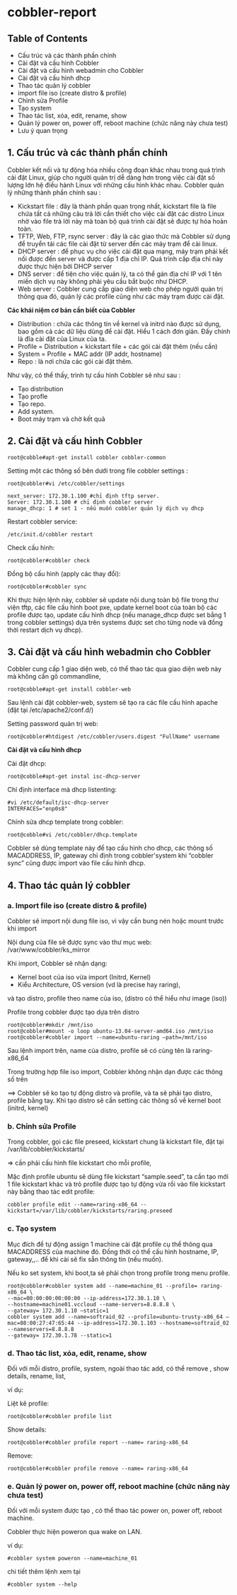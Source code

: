 # cobbler-report

## Table of Contents

 * Cấu trúc và các thành phần chính 
 * Cài đặt và cấu hình Cobbler 
 * Cài đặt và cấu hình webadmin cho Cobbler 
 * Cài đặt và cấu hình dhcp 
 * Thao tác quản lý cobbler 
 * import file iso (create distro & profile) 
 * Chỉnh sửa Profile
 * Tạo system 
 * Thao tác list, xóa, edit, rename, show 
 * Quản lý power on, power off, reboot machine (chức năng này chưa test)
 * Lưu ý quan trọng

## 1. Cấu trúc và các thành phần chính

Cobbler kết nối và tự động hóa nhiều công đoạn khác nhau trong quá trình cài đặt Linux, giúp cho người quản trị dễ dàng hơn trong việc cài đặt số lượng lớn hệ điều hành Linux với những cấu hình khác nhau. Cobbler quản lý những thành phần chính sau :

 * Kickstart file : đây là thành phần quan trọng nhất, kickstart file là file chứa tất cả những câu trả lời cần thiết cho việc cài đặt các distro Linux nhờ vào file trả lời này mà toàn bộ quá trình cài đặt sẽ được tự hóa hoàn toàn.
 * TFTP, Web, FTP, rsync server : đây là các giao thức mà Cobbler sử dụng để truyển tải các file cài đặt từ server đến các máy trạm để cài linux.
 * DHCP server : để phục vụ cho việc cài đặt qua mạng, máy trạm phải kết nối được đến server và được cấp 1 địa chỉ IP. Quá trình cấp địa chỉ này được thực hiện bởi DHCP server
 * DNS server : để tiện cho việc quản lý, ta có thể gán địa chỉ IP với 1 tên miền dịch vụ này không phải yêu cầu bắt buộc như DHCP.
 * Web server : Cobbler cung cấp giao diện web cho phép người quản trị thông qua đó, quản lý các profile cũng như các máy trạm được cài đặt.

**Các khái niệm cơ bản cần biết của Cobbler**

 * Distribution : chứa các thông tin về kernel và initrd nào được sử dụng, bao gồm cả các dữ liệu dùng để cài đặt. Hiểu 1 cách đơn giản. Đấy chính là đĩa cài đặt của Linux của ta.
 * Profile = Distribution + kickstart file + các gói cài đặt thêm (nếu cần)
 * System = Profile + MAC addr (IP addr, hostname)
 * Repo : là nơi chứa các gói cài đặt thêm.

Như vậy, có thể thấy, trình tự cấu hình Cobbler sẽ như sau :

 * Tạo distribution
 * Tạo profle
 * Tạo repo.
 * Add system.
 * Boot máy trạm và chờ kết quả
 
## 2. Cài đặt và cấu hình Cobbler
```
root@cobble#apt-get install cobbler cobbler-common
```
Setting một các thông số bên dưới trong file cobbler settings :
```
root@cobbler#vi /etc/cobbler/settings

next_server: 172.30.1.100 #chỉ định tftp server.
Server: 172.30.1.100 # chỉ định cobbler server
manage_dhcp: 1 # set 1 - nếu muốn cobbler quản lý dịch vụ dhcp
```
Restart cobbler service:
```
/etc/init.d/cobbler restart
```
Check cấu hình:
```
root@cobbler#cobbler check
```
Đồng bộ cấu hình (apply các thay đổi):
```
root@cobbler#cobbler sync
```
Khi thực hiện lệnh này, cobbler sẽ update nội dung toàn bộ file trong thư viện tftp, các file cấu hình
boot pxe, update kernel boot của toàn bộ các profile được tạo, update cấu hình dhcp (nếu manage_dhcp
được set bằng 1 trong cobbler settings) dựa trên systems được set cho từng node và đồng thời restart
dịch vụ dhcp).

## 3. Cài đặt và cấu hình webadmin cho Cobbler

Cobbler cung cấp 1 giao diện web, có thể thao tác qua giao diện web này mà không cần gõ
commandline,
```
root@cobble#apt-get install cobbler-web
```
Sau lệnh cài đặt cobbler-web, system sẽ tạo ra các file cấu hình apache (đặt tại /etc/apache2/conf.d/)

Setting password quản trị web:
```
root@cobbler#htdigest /etc/cobbler/users.digest "FullName" username
```
**Cài đặt và cấu hình dhcp**

Cài đặt dhcp:
```
root@cobble#apt-get instal isc-dhcp-server
```

Chỉ định interface mà dhcp listenting:
```
#vi /etc/default/isc-dhcp-server
INTERFACES="enp0s8"
```

Chỉnh sửa dhcp template trong cobbler:
```
root@cobble#vi /etc/cobbler/dhcp.template
```

Cobbler sẽ dùng template này để tạo cấu hình cho dhcp, các thông số MACADDRESS, IP, gateway chỉ
định trong cobbler'system khi “cobbler sync” cũng được import vào file cấu hình dhcp.

## 4. Thao tác quản lý cobbler
### a. Import file iso (create distro & profile)

Cobbler sẽ import nội dung file iso, vì vậy cần bung nén hoặc mount trước khi import

Nội dung của file sẽ được sync vào thư mục web: /var/www/cobbler/ks_mirror

Khi import, Cobbler sẽ nhận dạng:
 
 * Kernel boot của iso vừa import (Initrd, Kernel)
 * Kiểu Architecture, OS version (vd là precise hay raring),
 
và tạo distro, profile theo name của iso, (distro có thể hiểu như image (iso))

Profile trong cobbler được tạo dựa trên distro
```
root@cobbler#mkdir /mnt/iso
root@cobbler#mount -o loop ubuntu-13.04-server-amd64.iso /mnt/iso
root@cobbler#cobbler import --name=ubuntu-raring –path=/mnt/iso
```
Sau lệnh import trên, name của distro, profile sẽ có cùng tên là raring-x86_64

Trong trường hợp file iso import, Cobbler không nhận dạn được các thông số trên 

==> Cobbler sẽ ko tạo tự động distro và profile, và ta sẽ phải tạo distro, profile bằng tay. Khi tạo distro sẽ cần setting các thông số về kernel boot (initrd, kernel)

### b. Chỉnh sửa Profile

Trong cobbler, gọi các file preseed, kickstart chung là kickstart file, đặt tại /var/lib/cobbler/kickstarts/

=> cần phải cấu hình file kickstart cho mỗi profile,

Mặc định profile ubuntu sẽ dùng file kickstart “sample.seed”, ta cần tạo mới 1 file kickstart khác và trỏ profile được tạo tự động vừa rồi vào file kickstart này bằng thao tác edit profile:
```
cobbler profile edit --name=raring-x86_64 --kickstart=/var/lib/cobbler/kickstarts/raring.preseed
```
### c. Tạo system

Mục đích để tự động assign 1 machine cài đặt profile cụ thể thông qua MACADDRESS của machine đó. Đồng thời có thể cấu hình hostname, IP, gateway,,.. để khi cài sẽ fix sẵn thông tin (nếu muốn).

Nếu ko set system, khi boot,ta sẽ phải chọn trong profile trong menu profile.
```
root@cobbler#cobbler system add --name=machine_01 --profile= raring-x86_64 \
--mac=00:00:00:00:00:00 --ip-address=172.30.1.10 \
--hostname=machine01.vccloud --name-servers=8.8.8.8 \
--gateway= 172.30.1.10 –static=1
cobbler system add --name=softraid_02 --profile=ubuntu-trusty-x86_64 –
mac=08:00:27:47:65:44 --ip-address=172.30.1.103 --hostname=softraid_02 --nameservers=8.8.8.8
--gateway= 172.30.1.78 --static=1
```
### d. Thao tác list, xóa, edit, rename, show

Đối với mỗi distro, profile, system, ngoài thao tác add, có thể remove , show details, rename, list,

ví dụ:

Liệt kê profile:
```
root@cobbler#cobbler profile list
```
Show details:
```
root@cobbler#cobbler profile report --name= raring-x86_64
```
Remove:
```
root@cobbler#cobbler profile remove --name= raring-x86_64
```
### e. Quản lý power on, power off, reboot machine (chức năng này chưa test)
Đối với mỗi system được tạo , có thể thao tác power on, power off, reboot machine.

Cobbler thực hiện poweron qua wake on LAN.

ví dụ: 
```
#cobbler system poweron --name=machine_01
```
chi tiết thêm lệnh xem tại 
```
#cobbler system --help
```
